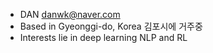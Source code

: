 - DAN danwk@naver.com
- Based in Gyeonggi-do, Korea 김포시에 거주중
- Interests lie in deep learning NLP and RL
